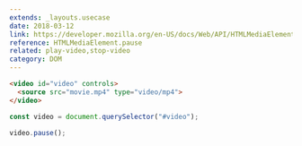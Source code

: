 ```yaml
---
extends: _layouts.usecase
date: 2018-03-12
link: https://developer.mozilla.org/en-US/docs/Web/API/HTMLMediaElement/pause
reference: HTMLMediaElement.pause
related: play-video,stop-video
category: DOM
---
```


```html
<video id="video" controls>
  <source src="movie.mp4" type="video/mp4">
</video>
```

```javascript
const video = document.querySelector("#video");

video.pause();
```